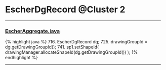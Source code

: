 # EscherDgRecord @Cluster 2

***

### [EscherAggregate.java](https://searchcode.com/codesearch/view/15642409/)
{% highlight java %}
716. EscherDgRecord dg;
725. drawingGroupId = dg.getDrawingGroupId();
741. sp1.setShapeId( drawingManager.allocateShapeId(dg.getDrawingGroupId()) );
{% endhighlight %}

***

